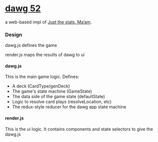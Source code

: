 # [dawg 52](https://c-dante.github.io/dawg52/)
a web-based impl of [Just the stats, Ma’am](https://hackmd.io/s/ryiNjY5Ym).


### Design
dawg.js defines the game

render.js maps the results of dawg to ui

#### dawg.js
This is the main game logic. Defines:
* A deck (CardType/genDeck)
* The game's state machine (GameState)
* The data side of the game state (defaultState)
* Logic to resolve card plays (resolveLocation, etc)
* The redux-style reducer for the dawg app state machine


#### render.js
This is the ui logic. It contains components and state selectors to give the dawg.js